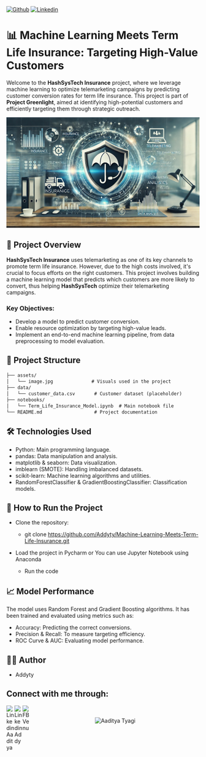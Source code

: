 [![Github](https://img.shields.io/github/followers/Addyty?label=Follow&style=social)](https://github.com/Addyty)
[![Linkedin](https://img.shields.io/badge/-Addyty-blue?style=flat-square&logo=linkedin&logoColor=white&link=https://www.linkedin.com/in/aaditya-tyagi-99a1561ba/)](https://www.linkedin.com/in/aaditya-tyagi-99a1561ba/)

# 📊 Machine Learning Meets Term Life Insurance: Targeting High-Value Customers

Welcome to the **HashSysTech Insurance** project, where we leverage machine learning to optimize telemarketing campaigns by predicting customer conversion rates for term life insurance. This project is part of **Project Greenlight**, aimed at identifying high-potential customers and efficiently targeting them through strategic outreach.

![Insurance](asset/image.jpg)

## 🚀 Project Overview

**HashSysTech Insurance** uses telemarketing as one of its key channels to promote term life insurance. However, due to the high costs involved, it's crucial to focus efforts on the right customers. This project involves building a machine learning model that predicts which customers are more likely to convert, thus helping **HashSysTech** optimize their telemarketing campaigns.

### Key Objectives:

- Develop a model to predict customer conversion.
- Enable resource optimization by targeting high-value leads.
- Implement an end-to-end machine learning pipeline, from data preprocessing to model evaluation.



## 📂 Project Structure

```plaintext
├── assets/
│   └── image.jpg              # Visuals used in the project
├── data/
│   └── customer_data.csv       # Customer dataset (placeholder)
├── notebooks/
│   └── Term_Life_Insurance_Model.ipynb  # Main notebook file
└── README.md                   # Project documentation

```

## 🛠️ Technologies Used

- Python: Main programming language.
- pandas: Data manipulation and analysis.
- matplotlib & seaborn: Data visualization.
- imblearn (SMOTE): Handling imbalanced datasets.
- scikit-learn: Machine learning algorithms and utilities.
- RandomForestClassifier & GradientBoostingClassifier: Classification models.

## 🧩 How to Run the Project

- Clone the repository:
    - git clone https://github.com/Addyty/Machine-Learning-Meets-Term-Life-Insurance.git

- Load the project in Pycharm or You can use Jupyter Notebook using Anaconda
  - Run the code

## 📈 Model Performance
The model uses Random Forest and Gradient Boosting algorithms. It has been trained and evaluated using metrics such as:

- Accuracy: Predicting the correct conversions.
- Precision & Recall: To measure targeting efficiency.
- ROC Curve & AUC: Evaluating model performance.

## 🧑‍💻 Author
- Addyty

## Connect with me through:
<a href="https://www.linkedin.com/in/aaditya-tyagi-99a1561ba/"> 
  <img align="left" alt="Linkedin Aaditya" width="21px" src="https://cdn.jsdelivr.net/npm/simple-icons@3.0.1/icons/linkedin.svg" /> 
</a>
<a href="https://instagram.com/addy.ty?igshid=ZDdkNTZiNTM=">
  <img align="left" alt="Linkedin Addy" width="21px" src="https://www.vectorlogo.zone/logos/instagram/instagram-ar21.svg" />
</a>
<a href="https://www.kaggle.com/aadityatyagi">
  <img align="left" alt="FB Venu" width="21px" src="https://www.vectorlogo.zone/logos/kaggle/kaggle-icon.svg" alt="Addy" />
</a>
<br />

<p align="center"> <img src="https://komarev.com/ghpvc/?username=Addyty" alt="Aaditya Tyagi" /> </p>

